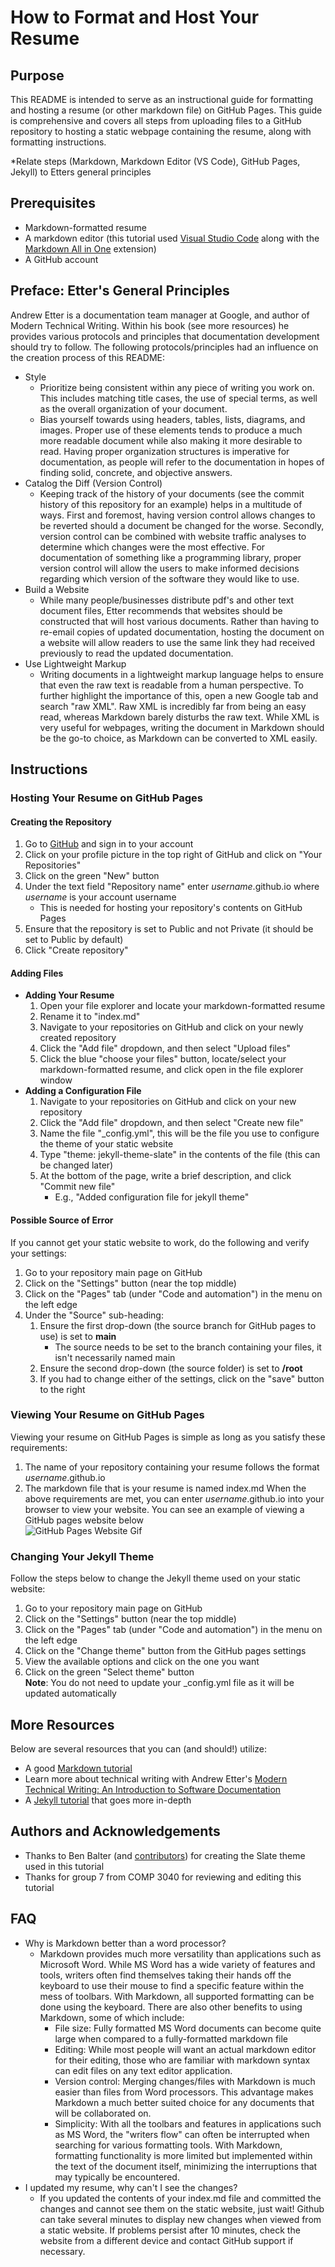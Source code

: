 # How to Format and Host Your Resume

## Purpose
This README is intended to serve as an instructional guide for formatting and 
hosting a resume (or other markdown file) on GitHub Pages. This guide is comprehensive
and covers all steps from uploading files to a GitHub repository to hosting a static
webpage containing the resume, along with formatting instructions.  

*Relate steps (Markdown, Markdown Editor (VS Code), GitHub Pages, Jekyll) to Etters general principles

## Prerequisites
- Markdown-formatted resume
- A markdown editor (this tutorial used [Visual Studio Code](https://code.visualstudio.com/) along with the [Markdown All in One](https://marketplace.visualstudio.com/items?itemName=yzhang.markdown-all-in-one) extension)
- A GitHub account

## Preface: Etter's General Principles
Andrew Etter is a documentation team manager at Google, and author of Modern Technical Writing. Within his book (see more resources) he provides
various protocols and principles that documentation development should try to follow. The following protocols/principles had an influence on the creation process
of this README:
- Style
    - Prioritize being consistent within any piece of writing you work on. This includes matching title cases, the use of special terms, as well as the overall
    organization of your document.
    - Bias yourself towards using headers, tables, lists, diagrams, and images. Proper use of these elements tends to produce a much more readable document while
    also making it more desirable to read. Having proper organization structures is imperative for documentation, as people will refer to the documentation in hopes
    of finding solid, concrete, and objective answers.
- Catalog the Diff (Version Control)
    - Keeping track of the history of your documents (see the commit history of this repository for an example) helps in a multitude of ways. First and foremost,
    having version control allows changes to be reverted should a document be changed for the worse. Secondly, version control can be combined with website traffic
    analyses to determine which changes were the most effective. For documentation of something like a programming library, proper version control will allow the
    users to make informed decisions regarding which version of the software they would like to use.
- Build a Website
    - While many people/businesses distribute pdf's and other text document files, Etter recommends that websites should be constructed that will host various
    documents. Rather than having to re-email copies of updated documentation, hosting the document on a website will allow readers to use the same link they had
    received previously to read the updated documentation.
- Use Lightweight Markup
    - Writing documents in a lightweight markup language helps to ensure that even the raw text is readable from a human perspective. To further highlight the
    importance of this, open a new Google tab and search "raw XML". Raw XML is incredibly far from being an easy read, whereas Markdown barely disturbs the raw
    text. While XML is very useful for webpages, writing the document in Markdown should be the go-to choice, as Markdown can be converted to XML easily.  

## Instructions

### Hosting Your Resume on GitHub Pages

#### Creating the Repository
1. Go to [GitHub](https://github.com/) and sign in to your account
2. Click on your profile picture in the top right of GitHub and click on "Your Repositories"
3. Click on the green "New" button
4. Under the text field "Repository name" enter *username*.github.io where *username* is your account username
    - This is needed for hosting your repository's contents on GitHub Pages
5. Ensure that the repository is set to Public and not Private (it should be set to Public by default)
6. Click "Create repository"

#### Adding Files
- **Adding Your Resume**
    1. Open your file explorer and locate your markdown-formatted resume
    2. Rename it to "index.md"
    3. Navigate to your repositories on GitHub and click on your newly created repository
    4. Click the "Add file" dropdown, and then select "Upload files"
    5. Click the blue "choose your files" button, locate/select your markdown-formatted resume, and click open in the file explorer window
- **Adding a Configuration File**
    1. Navigate to your repositories on GitHub and click on your new repository
    2. Click the "Add file" dropdown, and then select "Create new file"
    3. Name the file "_config.yml", this will be the file you use to configure the theme of your static website
    4. Type "theme: jekyll-theme-slate" in the contents of the file (this can be changed later)
    5. At the bottom of the page, write a brief description, and click "Commit new file"
        - E.g., "Added configuration file for jekyll theme"

#### Possible Source of Error
If you cannot get your static website to work, do the following and verify your settings:
1. Go to your repository main page on GitHub
2. Click on the "Settings" button (near the top middle)
3. Click on the "Pages" tab (under "Code and automation") in the menu on the left edge
4. Under the "Source" sub-heading:
    1. Ensure the first drop-down (the source branch for GitHub pages to use) is set to **main**
        - The source needs to be set to the branch containing your files, it isn't necessarily named main
    2. Ensure the second drop-down (the source folder) is set to **/root**
    3. If you had to change either of the settings, click on the "save" button to the right

### Viewing Your Resume on GitHub Pages
Viewing your resume on GitHub Pages is simple as long as you satisfy these requirements:  
1. The name of your repository containing your resume follows the format *username*.github.io
2. The markdown file that is your resume is named index.md
When the above requirements are met, you can enter *username*.github.io into your browser to view your website. You can see an example of viewing a GitHub pages website below  
![GitHub Pages Website Gif](https://i.imgur.com/GXibCNi.gif)

### Changing Your Jekyll Theme
Follow the steps below to change the Jekyll theme used on your static website:
1. Go to your repository main page on GitHub
2. Click on the "Settings" button (near the top middle)
3. Click on the "Pages" tab (under "Code and automation") in the menu on the left edge
4. Click on the "Change theme" button from the GitHub pages settings
5. View the available options and click on the one you want
6. Click on the green "Select theme" button  
**Note**: You do not need to update your \_config.yml file as it will be updated automatically  

## More Resources
Below are several resources that you can (and should!) utilize:
- A good [Markdown tutorial](https://docs.github.com/en/get-started/writing-on-github/getting-started-with-writing-and-formatting-on-github/basic-writing-and-formatting-syntax)
- Learn more about technical writing with Andrew Etter's [Modern Technical Writing: An Introduction to Software Documentation](https://www.amazon.ca/Modern-Technical-Writing-Introduction-Documentation-ebook/dp/B01A2QL9SS)
- A [Jekyll tutorial](https://www.taniarascia.com/make-a-static-website-with-jekyll/) that goes more in-depth

## Authors and Acknowledgements
- Thanks to Ben Balter (and [contributors](https://github.com/pages-themes/slate/graphs/contributors)) for creating the Slate theme used in this tutorial
- Thanks for group 7 from COMP 3040 for reviewing and editing this tutorial

## FAQ
- Why is Markdown better than a word processor?
    - Markdown provides much more versatility than applications such as Microsoft Word. While MS Word has a wide variety of features and tools, writers often find
    themselves taking their hands off the keyboard to use their mouse to find a specific feature within the mess of toolbars. With Markdown, all supported
    formatting can be done using the keyboard. There are also other benefits to using Markdown, some of which include:
        - File size: Fully formatted MS Word documents can become quite large when compared to a fully-formatted markdown file
        - Editing: While most people will want an actual markdown editor for their editing, those who are familiar with markdown syntax can edit files
        on any text editor application.
        - Version control: Merging changes/files with Markdown is much easier than files from Word processors. This advantage makes Markdown a much better suited
        choice for any documents that will be collaborated on.
        - Simplicity: With all the toolbars and features in applications such as MS Word, the "writers flow" can often be interrupted when searching for various
        formatting tools. With Markdown, formatting functionality is more limited but implemented within the text of the document itself, minimizing the
        interruptions that may typically be encountered.
- I updated my resume, why can't I see the changes?
    - If you updated the contents of your index.md file and committed the changes and cannot see them on the static website, just wait! 
    Github can take several minutes to display new changes when viewed from a static website. If problems persist after 10 minutes, check the
    website from a different device and contact GitHub support if necessary.
